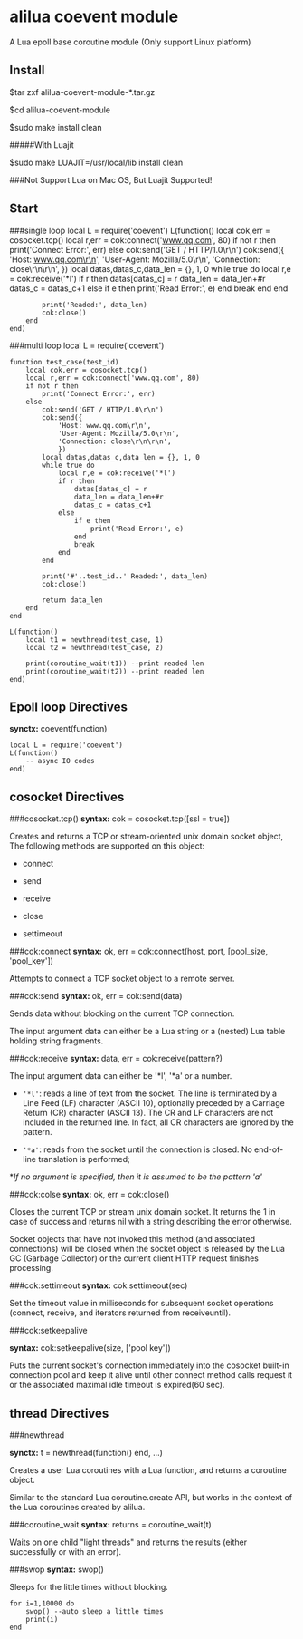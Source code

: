 alilua coevent module
=========
A Lua epoll base coroutine module (Only support Linux platform)

Install
--------
$tar zxf alilua-coevent-module-*.tar.gz

$cd alilua-coevent-module

$sudo make install clean

#####With Luajit

$sudo make LUAJIT=/usr/local/lib install clean

###Not Support Lua on Mac OS, But Luajit Supported!

Start
--------
###single loop
    local L = require('coevent')
    L(function()
        local cok,err = cosocket.tcp()
        local r,err = cok:connect('www.qq.com', 80)
        if not r then
            print('Connect Error:', err)
        else
            cok:send('GET / HTTP/1.0\r\n')
            cok:send({
                'Host: www.qq.com\r\n',
                'User-Agent: Mozilla/5.0\r\n',
                'Connection: close\r\n\r\n',
                })
            local datas,datas_c,data_len = {}, 1, 0
            while true do
                local r,e = cok:receive('*l')
                if r then
                    datas[datas_c] = r
                    data_len = data_len+#r
                    datas_c = datas_c+1
                else
                    if e then
                        print('Read Error:', e)
                    end
                    break
                end
            end
            
            print('Readed:', data_len)
            cok:close()
        end
    end)

###multi loop
    local L = require('coevent')

    function test_case(test_id)
        local cok,err = cosocket.tcp()
        local r,err = cok:connect('www.qq.com', 80)
        if not r then
            print('Connect Error:', err)
        else
            cok:send('GET / HTTP/1.0\r\n')
            cok:send({
                'Host: www.qq.com\r\n',
                'User-Agent: Mozilla/5.0\r\n',
                'Connection: close\r\n\r\n',
                })
            local datas,datas_c,data_len = {}, 1, 0
            while true do
                local r,e = cok:receive('*l')
                if r then
                    datas[datas_c] = r
                    data_len = data_len+#r
                    datas_c = datas_c+1
                else
                    if e then
                        print('Read Error:', e)
                    end
                    break
                end
            end
            
            print('#'..test_id..' Readed:', data_len)
            cok:close()
            
            return data_len
        end
    end
    
    L(function()
        local t1 = newthread(test_case, 1)
        local t2 = newthread(test_case, 2)
        
        print(coroutine_wait(t1)) --print readed len
        print(coroutine_wait(t2)) --print readed len
    end)

Epoll loop Directives
---------
**synctx:** coevent(function)

    local L = require('coevent')
    L(function()
        -- async IO codes
    end)
 
cosocket Directives
---------
###cosocket.tcp()
**syntax:** cok = cosocket.tcp([ssl = true])

Creates and returns a TCP or stream-oriented unix domain socket object, The following methods are supported on this object:

* connect

* send

* receive

* close

* settimeout

###cok:connect
**syntax:** ok, err = cok:connect(host, port, [pool_size, 'pool_key'])

Attempts to connect a TCP socket object to a remote server.

###cok:send
**syntax:** ok, err = cok:send(data)

Sends data without blocking on the current TCP connection.

The input argument data can either be a Lua string or a (nested) Lua table holding string fragments. 

###cok:receive
**syntax:** data, err = cok:receive(pattern?)

The input argument data can either be '*l', '*a' or a number.

* `'*l'`: reads a line of text from the socket. The line is terminated by a Line Feed (LF) character (ASCII 10), optionally preceded by a Carriage Return (CR) character (ASCII 13). The CR and LF characters are not included in the returned line. In fact, all CR characters are ignored by the pattern.

* `'*a'`: reads from the socket until the connection is closed. No end-of-line translation is performed;

**If no argument is specified, then it is assumed to be the pattern '*a'**

###cok:colse
**syntax:** ok, err = cok:close()

Closes the current TCP or stream unix domain socket. It returns the 1 in case of success and returns nil with a string describing the error otherwise.

Socket objects that have not invoked this method (and associated connections) will be closed when the socket object is released by the Lua GC (Garbage Collector) or the current client HTTP request finishes processing.

###cok:settimeout
**syntax:** cok:settimeout(sec)

Set the timeout value in milliseconds for subsequent socket operations (connect, receive, and iterators returned from receiveuntil).

###cok:setkeepalive

**syntax:** cok:setkeepalive(size, ['pool key'])

Puts the current socket's connection immediately into the cosocket built-in connection pool and keep it alive until other connect method calls request it or the associated maximal idle timeout is expired(60 sec).

thread Directives
--------
###newthread

**synctx:** t = newthread(function() end, ...) 

Creates a user Lua coroutines with a Lua function, and returns a coroutine object.

Similar to the standard Lua coroutine.create API, but works in the context of the Lua coroutines created by alilua.

###coroutine_wait
**syntax:** returns = coroutine_wait(t)

Waits on one child "light threads" and returns the results (either successfully or with an error).

###swop
**syntax:** swop()

Sleeps for the little times without blocking.

    for i=1,10000 do
        swop() --auto sleep a little times
        print(i)
    end


